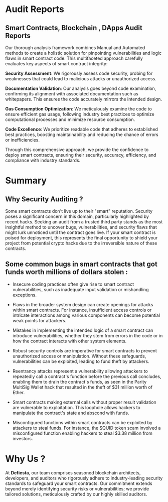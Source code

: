 # Audit Reports

## Smart Contracts, Blockchain , DApps Audit Reports

Our thorough analysis framework combines Manual and Automated methods to create a holistic solution for pinpointing vulnerabilities and logic flaws in smart contract code. This multifaceted approach carefully evaluates key aspects of smart contract integrity:

**Security Assessment**: We rigorously assess code security, probing for weaknesses that could lead to malicious attacks or unauthorized access.

**Documentation Validation**: Our analysis goes beyond code examination, confirming its alignment with associated documentation such as whitepapers. This ensures the code accurately mirrors the intended design.

**Gas Consumption Optimization**: We meticulously examine the code to ensure efficient gas usage, following industry best practices to optimize computational processes and minimize resource consumption.

**Code Excellence**: We prioritize readable code that adheres to established best practices, boosting maintainability and reducing the chance of errors or inefficiencies.

Through this comprehensive approach, we provide the confidence to deploy smart contracts, ensuring their security, accuracy, efficiency, and compliance with industry standards.


# Summary

## Why Security Auditing ?

Some smart contracts don't live up to their "smart" reputation. Security poses a significant concern in this domain, particularly highlighted by recent hacks. Seeking an audit from a trusted third party stands as the most insightful method to uncover bugs, vulnerabilities, and security flaws that might lurk unnoticed until the contract goes live. If your smart contract is poised for deployment, this represents the final opportunity to shield your project from potential crypto hacks due to the irreversible nature of these contracts.

## Some common bugs in smart contracts that got funds worth millions of dollars stolen :

- Insecure coding practices often give rise to smart contract vulnerabilities, such as inadequate input validation or mishandling exceptions.

- Flaws in the broader system design can create openings for attacks within smart contracts. For instance, insufficient access controls or intricate interactions among various components can become potential weak points for attackers.

- Mistakes in implementing the intended logic of a smart contract can introduce vulnerabilities, whether they stem from errors in the code or in how the contract interacts with other system elements.

- Robust security controls are imperative for smart contracts to prevent unauthorized access or manipulation. Without these safeguards, vulnerabilities can be exploited, leading to fund theft by attackers.

- Reentrancy attacks represent a vulnerability allowing attackers to repeatedly call a contract's function before the previous call concludes, enabling them to drain the contract's funds, as seen in the Parity MultiSig Wallet hack that resulted in the theft of $31 million worth of Ether.

- Smart contracts making external calls without proper result validation are vulnerable to exploitation. This loophole allows hackers to manipulate the contract's state and abscond with funds.

- Misconfigured functions within smart contracts can be exploited by attackers to steal funds. For instance, the SQUID token scam involved a misconfigured function enabling hackers to steal $3.38 million from investors.
# Why Us ?

At **Defiesta**, our team comprises seasoned blockchain architects, developers, and auditors who rigorously adhere to industry-leading security standards to safeguard your smart contracts. Our commitment extends beyond merely identifying security risks or vulnerabilities; we provide tailored solutions, meticulously crafted by our highly skilled auditors.
